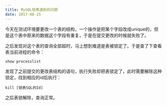 ```yaml
---
title: MySQL锁表遇到的问题
date: 2017-08-25
---
```


今天在测试环境要更改一个表的结构，一个操作是把某个字段改成unique的，但是这个表中原来的数据这个字段有重复，于是在提交更改的时候就失败了。

<!--more-->

之后发现对这个表的查询全部超时，马上想到难道是表被锁定了。于是查了下查看表当前进程的命令：

    show processlist

发现了之前提交的更改表结构的语句，执行失败却把表锁定了，此时需要解除这种锁定，找到相应的id后执行：

    kill [锁表SQL的Id]

之后表锁解除，查询正常。
